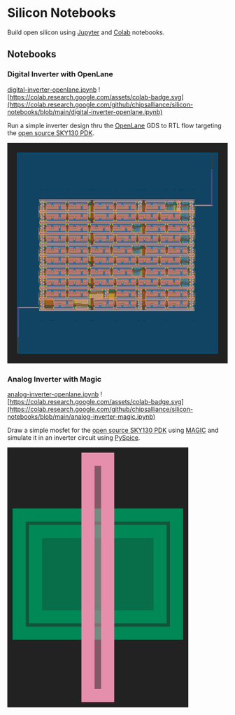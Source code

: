 # Silicon Notebooks

Build open silicon using [Jupyter](https://jupyter.org/) and [Colab](https://colab.research.google.com/) notebooks.

## Notebooks

### Digital Inverter with OpenLane 

[digital-inverter-openlane.ipynb](digital-inverter-openlane.ipynb) ![https://colab.research.google.com/assets/colab-badge.svg](https://colab.research.google.com/github/chipsalliance/silicon-notebooks/blob/main/digital-inverter-openlane.ipynb)

Run a simple inverter design thru the [OpenLane](https://github.com/The-OpenROAD-Project/OpenLane/) GDS to RTL flow targeting the [open source SKY130 PDK](https://github.com/google/skywater-pdk/).


![img](img/inverter.svg)

### Analog Inverter with Magic

[analog-inverter-openlane.ipynb](analog-inverter-openlane.ipynb) ![https://colab.research.google.com/assets/colab-badge.svg](https://colab.research.google.com/github/chipsalliance/silicon-notebooks/blob/main/analog-inverter-magic.ipynb)

Draw a simple mosfet for the [open source SKY130 PDK](https://github.com/google/skywater-pdk/) using [MAGIC](https://github.com/RTimothyEdwards/magic) and simulate it in an inverter circuit using [PySpice](https://pyspice.fabrice-salvaire.fr/).

![img](img/mosfet.png)
